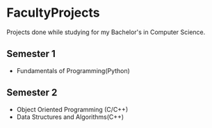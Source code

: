 # FacultyProjects
Projects done while studying for my Bachelor's in Computer Science.

## Semester 1
* Fundamentals of Programming(Python)

## Semester 2
* Object Oriented Programming (C/C++)
* Data Structures and Algorithms(C++)